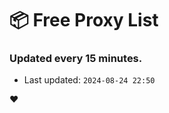# :package: Free Proxy List
### Updated every 15 minutes.

- Last updated: `2024-08-24 22:50`

:heart:
